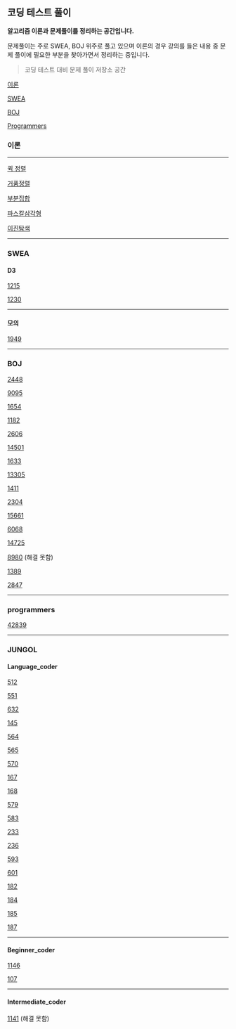 ## 코딩 테스트 풀이

**알고리즘 이론과 문제풀이를 정리하는 공간입니다.**

문제풀이는 주로 SWEA, BOJ 위주로 풀고 있으며 이론의 경우 강의를 들은 내용 중 문제 풀이에 필요한 부분을 찾아가면서 정리하는 중입니다.

> 코딩 테스트 대비 문제 풀이 저장소 공간

[이론](#이론)

[SWEA](#swea)

[BOJ](#boj)

[Programmers](#programmers)

### 이론

---

[퀵 정렬](./Algo_Theory/Quick_Sort.md)

[거품정렬](./Algo_Theory/Bubble_Sort.md)

[부분집합](./Algo_Theory/부분집합.md)

[파스칼삼각형](./Algo_Theory/파스칼삼각형.md)

[이진탐색](./Algo_Theory/Binary_Search.md)

---

### SWEA



#### D3

[1215](./SWEA/d3_1215)

[1230](./SWEA/d3_1230)

---

#### 모의

[1949](./SWEA/모의_1949)

---

### BOJ

[2448](./BOJ/BOJ_2448)

[9095](./BOJ/BOJ_9095)

[1654](./BOJ/BOJ_1654)

[1182](./BOJ/BOJ_1182)

[2606](./BOJ/BOJ_2606)

[14501](./BOJ/BOJ_14501)

[1633](./BOJ/BOJ_1633)

[13305](./BOJ/BOJ_13305)

[1411](./BOJ/BOJ_1411)

[2304](./BOJ/BOJ_2304)

[15661](./BOJ/BOJ_15661)

[6068](./BOJ/BOJ_6068)

[14725](./BOJ/BOJ_14725)

[8980](./BOJ/BOJ_8980)  (해결 못함)

[1389](./BOJ/BOJ_1389)

[2847](./BOJ/BOJ_2847)



---

### programmers

[42839](./Programmers/42839_소수찾기)



---

### JUNGOL

#### Language_coder

[512](./JUNGOL/language_coder/512)

[551](./JUNGOL/language_coder/551)

[632](./JUNGOL/language_coder/632)

[145](./JUNGOL/language_coder/145)

[564](./JUNGOL/language_coder/564)

[565](./JUNGOL/language_coder/565)

[570](./JUNGOL/language_coder/570)

[167](./JUNGOL/language_coder/167)

[168](./JUNGOL/language_coder/168)

[579](./JUNGOL/language_coder/579)

[583](./JUNGOL/language_coder/583)

[233](./JUNGOL/language_coder/233)

[236](./JUNGOL/language_coder/236)

[593](./JUNGOL/language_coder/593)

[601](./JUNGOL/language_coder/601)

[182](./JUNGOL/language_coder/182)

[184](./JUNGOL/language_coder/184)

[185](./JUNGOL/language_coder/185)

[187](./JUNGOL/language_coder/187)

---



#### Beginner_coder

[1146](./JUNGOL/beginner_coder/1146)

[107](./JUNGOL/beginner_coder/107)



---

#### Intermediate_coder

[1141](./JUNGOL/Intermediate_coder/1141) (해결 못함)

